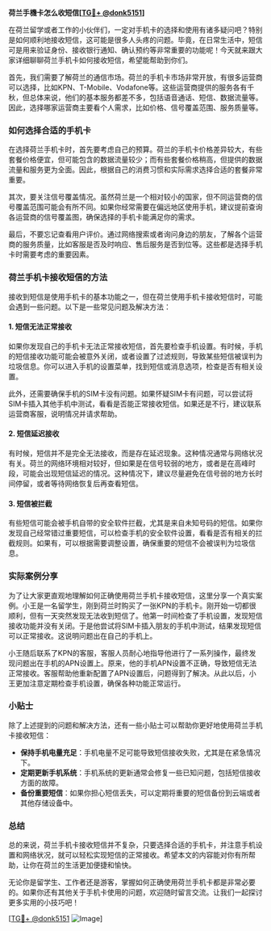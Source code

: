 **荷兰手機卡怎么收短信[[TG💪+ @donk5151](https://t.me/s/donk5151)]**

在荷兰留学或者工作的小伙伴们，一定对手机卡的选择和使用有诸多疑问吧？特别是如何顺利地接收短信，这可能是很多人头疼的问题。毕竟，在日常生活中，短信可是用来验证身份、接收银行通知、确认预约等非常重要的功能呢！今天就来跟大家详细聊聊荷兰手机卡如何接收短信，希望能帮助到你们。

首先，我们需要了解荷兰的通信市场。荷兰的手机卡市场非常开放，有很多运营商可以选择，比如KPN、T-Mobile、Vodafone等。这些运营商提供的服务各有千秋，但总体来说，他们的基本服务都差不多，包括语音通话、短信、数据流量等。因此，选择哪家运营商主要看个人需求，比如价格、信号覆盖范围、服务质量等。

### 如何选择合适的手机卡

在选择荷兰手机卡时，首先要考虑自己的预算。荷兰的手机卡价格差异较大，有些套餐价格便宜，但可能包含的数据流量较少；而有些套餐价格稍高，但提供的数据流量和服务更为全面。因此，根据自己的消费习惯和实际需求选择合适的套餐非常重要。

其次，要关注信号覆盖情况。虽然荷兰是一个相对较小的国家，但不同运营商的信号覆盖范围可能会有所不同。如果你经常需要在偏远地区使用手机，建议提前查询各运营商的信号覆盖图，确保选择的手机卡能满足你的需求。

最后，不要忘记查看用户评价。通过网络搜索或者询问身边的朋友，了解各个运营商的服务质量，比如客服是否及时响应、售后服务是否到位等。这些都是选择手机卡时需要考虑的重要因素。

### 荷兰手机卡接收短信的方法

接收到短信是使用手机卡的基本功能之一，但在荷兰使用手机卡接收短信时，可能会遇到一些问题。以下是一些常见问题及解决方法：

#### 1. 短信无法正常接收

如果你发现自己的手机卡无法正常接收短信，首先要检查手机设置。有时候，手机的短信接收功能可能会被意外关闭，或者设置了过滤规则，导致某些短信被误判为垃圾信息。你可以进入手机的设置菜单，找到短信或消息选项，检查是否有相关设置。

此外，还需要确保手机的SIM卡没有问题。如果怀疑SIM卡有问题，可以尝试将SIM卡插入其他手机中测试，看看是否能正常接收短信。如果还是不行，建议联系运营商客服，说明情况并请求帮助。

#### 2. 短信延迟接收

有时候，短信并不是完全无法接收，而是存在延迟现象。这种情况通常与网络状况有关。荷兰的网络环境相对较好，但如果是在信号较弱的地方，或者是在高峰时段，可能会出现短信延迟的情况。这种情况下，建议尽量避免在信号弱的地方长时间停留，或者等待网络恢复后再查看短信。

#### 3. 短信被拦截

有些短信可能会被手机自带的安全软件拦截，尤其是来自未知号码的短信。如果你发现自己经常错过重要短信，可以检查手机的安全软件设置，看看是否有相关的拦截规则。如果有，可以根据需要调整设置，确保重要的短信不会被误判为垃圾信息。

### 实际案例分享

为了让大家更直观地理解如何正确使用荷兰手机卡接收短信，这里分享一个真实案例。小王是一名留学生，刚到荷兰时购买了一张KPN的手机卡。刚开始一切都很顺利，但有一天突然发现无法收到短信了。他第一时间检查了手机设置，发现短信接收功能并没有关闭。于是他尝试将SIM卡插入朋友的手机中测试，结果发现短信可以正常接收。这说明问题出在自己的手机上。

小王随后联系了KPN的客服，客服人员耐心地指导他进行了一系列操作，最终发现问题出在手机的APN设置上。原来，他的手机APN设置不正确，导致短信无法正常接收。客服帮助他重新配置了APN设置后，问题得到了解决。从此以后，小王更加注意定期检查手机设置，确保各种功能正常运行。

### 小贴士

除了上述提到的问题和解决方法，还有一些小贴士可以帮助你更好地使用荷兰手机卡接收短信：

- **保持手机电量充足**：手机电量不足可能导致短信接收失败，尤其是在紧急情况下。
- **定期更新手机系统**：手机系统的更新通常会修复一些已知问题，包括短信接收方面的故障。
- **备份重要短信**：如果你担心短信丢失，可以定期将重要的短信备份到云端或者其他存储设备中。

### 总结

总的来说，荷兰手机卡接收短信并不复杂，只要选择合适的手机卡，并注意手机设置和网络状况，就可以轻松实现短信的正常接收。希望本文的内容能对你有所帮助，让你在荷兰的生活更加便捷和愉快。

无论你是留学生、工作者还是游客，掌握如何正确使用荷兰手机卡都是非常必要的。如果你还有其他关于手机卡使用的问题，欢迎随时留言交流。让我们一起探讨更多实用的小技巧吧！

[[TG💪+ @donk5151](https://t.me/s/donk5151) ![Image](https://i.postimg.cc/rwNCRYN7/Snipaste-2025-04-30-17-27-05.png)]